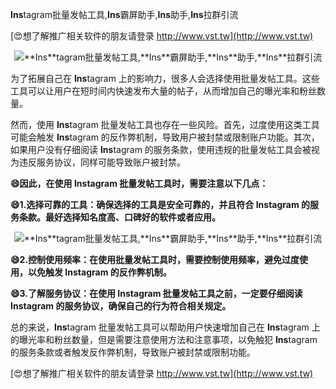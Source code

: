 **Ins**tagram批量发帖工具,**Ins**霸屏助手,**Ins**助手,**Ins**拉群引流

[😍想了解推广相关软件的朋友请登录 http://www.vst.tw](http://www.vst.tw)

 <center><img src="https://vst.tw/MP4/tuiguang/png/0.png" alt="**Ins**tagram批量发帖工具,**Ins**霸屏助手,**Ins**助手,**Ins**拉群引流"></center>

为了拓展自己在 **Ins**tagram 上的影响力，很多人会选择使用批量发帖工具。这些工具可以让用户在短时间内快速发布大量的帖子，从而增加自己的曝光率和粉丝数量。

然而，使用 **Ins**tagram 批量发帖工具也存在一些风险。首先，过度使用这类工具可能会触发 **Ins**tagram 的反作弊机制，导致用户被封禁或限制账户功能。其次，如果用户没有仔细阅读 **Ins**tagram 的服务条款，使用违规的批量发帖工具会被视为违反服务协议，同样可能导致账户被封禁。

**😄因此，在使用 **Ins**tagram 批量发帖工具时，需要注意以下几点：**

**😄1.选择可靠的工具：确保选择的工具是安全可靠的，并且符合 **Ins**tagram 的服务条款。最好选择知名度高、口碑好的软件或者应用。**

 <center><img src="https://vst.tw/MP4/tuiguang/png/5.png" alt="**Ins**tagram批量发帖工具,**Ins**霸屏助手,**Ins**助手,**Ins**拉群引流"></center>

**😄2.控制使用频率：在使用批量发帖工具时，需要控制使用频率，避免过度使用，以免触发 **Ins**tagram 的反作弊机制。**

**😄3.了解服务协议：在使用 **Ins**tagram 批量发帖工具之前，一定要仔细阅读 **Ins**tagram 的服务协议，确保自己的行为符合相关规定。**

总的来说，**Ins**tagram 批量发帖工具可以帮助用户快速增加自己在 **Ins**tagram 上的曝光率和粉丝数量，但是需要注意使用方法和注意事项，以免触犯 **Ins**tagram 的服务条款或者触发反作弊机制，导致账户被封禁或限制功能。

[😍想了解推广相关软件的朋友请登录 http://www.vst.tw](http://www.vst.tw)



